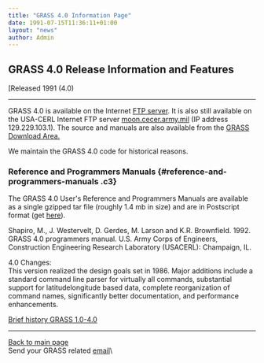 ```yaml
---
title: "GRASS 4.0 Information Page"
date: 1991-07-15T11:36:11+01:00
layout: "news"
author: Admin
---
```



GRASS 4.0 Release Information and Features
------------------------------------------

[Released 1991 (4.0)

------------------------------------------------------------------------

GRASS 4.0 is available on the Internet [FTP server](../grass40/). It is
also still available on the USA-CERL Internet FTP server
[moon.cecer.army.mil](ftp://129.229.103.1/pub/grass/grass4.0) (IP
address 129.229.103.1). The source and manuals are also available from
the [GRASS Download Area.](../download.html)

We maintain the GRASS 4.0 code for historical reasons.

### Reference and Programmers Manuals {#reference-and-programmers-manuals .c3}

The GRASS 4.0 User's Reference and Programmers Manuals are available
as a single gzipped tar file (roughly 1.4 mb in size) and are in
Postscript format (get
[here](ftp://129.229.103.1/pub/grass/grass4.0)).

Shapiro, M., J. Westervelt, D. Gerdes, M. Larson and K.R. Brownfield.
1992. GRASS 4.0 programmers manual. U.S. Army Corps of Engineers,
Construction Engineering Research Laboratory (USACERL): Champaign,
IL.

4.0 Changes:\
This version realized the design goals set in 1986. Major additions
include a standard command line parser for virtually all commands,
substantial support for latitudelongitude based data, complete
reorganization of command names, significantly better documentation, and
performance enhancements.

[Brief history GRASS 1.0-4.0](../grass1to4history.html)

------------------------------------------------------------------------

[Back to main page](../index.html)\
Send your GRASS related [email](mailto:grass-web(at)lists.osgeo.org)\

